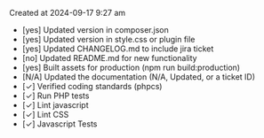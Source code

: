Created at 2024-09-17 9:27 am

* [yes] Updated version in composer.json
* [yes] Updated version in style.css or plugin file
* [yes] Updated CHANGELOG.md to include jira ticket
* [no] Updated README.md for new functionality
* [yes] Built assets for production (npm run build:production)
* [N/A] Updated the documentation (N/A, Updated, or a ticket ID)
* [✓] Verified coding standards (phpcs)
* [✓] Run PHP tests
* [✓] Lint javascript
* [✓] Lint CSS
* [✓] Javascript Tests